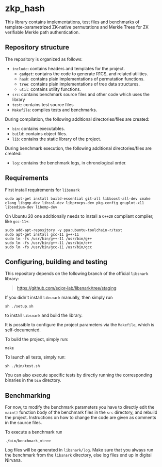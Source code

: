 # zkp_hash
This library contains implementations, test files and benchmarks of template-parametrized ZK-native permutations and Merkle Trees for ZK verifiable Merkle path authentication.

## Repository structure
The repository is organized as follows:
- `include`: contains headers and templates for the project.
    - `gadget`: contains the code to generate R1CS, and related utilities.
    - `hash`: contains plain implementations of permutation functions.
    - `tree`: contains plain implementations of tree data structures.
    - `util`: contains utility functions.
- `src`: contains benchmark source files and other code which uses the library
- `test`: contains test source files
- `Makefile`: compiles tests and benchmarks.

During compilation, the following additional directories/files are created:
- `bin`: contains executables.
- `build`: contains object files.
- `lib`: contains the static library of the project.

During benchmark execution, the following additional directories/files are created:
- `log`: contains the benchmark logs, in chronological order.

## Requirements
First install requirements for `libsnark`
```shell
sudo apt-get install build-essential git-all libboost-all-dev cmake clang libgmp-dev libssl-dev libprocps-dev pkg-config gnuplot-x11 libsodium-dev libomp-dev
```
On Ubuntu 20 one additionally needs to install a `C++20` compliant compiler, like `gcc-11+`: 
```shell
sudo add-apt-repository -y ppa:ubuntu-toolchain-r/test
sudo apt-get install gcc-11 g++-11
sudo ln -fs /usr/bin/g++-11 /usr/bin/g++
sudo ln -fs /usr/bin/g++-11 /usr/bin/c++
sudo ln -fs /usr/bin/gcc-11 /usr/bin/gcc
```

## Configuring, building and testing
This repository depends on the following branch of the official `libsnark` library:
> https://github.com/scipr-lab/libsnark/tree/staging

If you didn't install `libsnark` manually, then simply run
```shell
sh ./setup.sh
```
to install `libsnark` and build the library. 

It is possible to configure the project parameters via the `Makefile`, which is self-documented.

To build the project, simply run:
```shell
make
```

To launch all tests, simply run:
```shell
sh ./bin/test.sh
```

You can also execute specific tests by directly running the corresponding binaries in the `bin` directory.

## Benchmarking
For now, to modify the benchmark parameters you have to directly edit the `main()` function body of 
the benchmark files in the `src` directory, and rebuild the project.
Instructions on how to change the code are given as comments in the source files.

To execute a benchmark run
```shell
./bin/benchmark_mtree
```
Log files will be generated in `libsnark/log`.
Make sure that you always run the benchmark from the `libsnark` directory, else log files end up in digital Nirvana.
